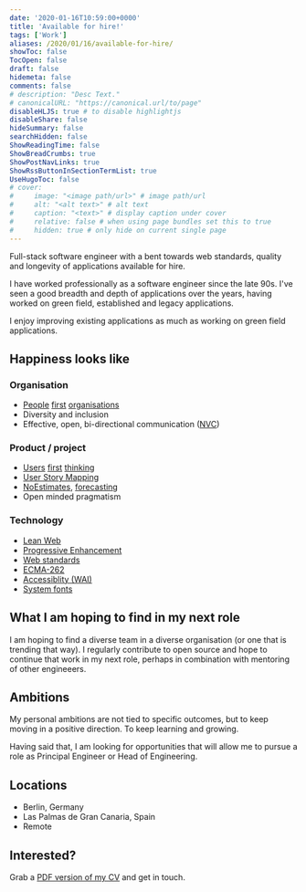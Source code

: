```yaml
---
date: '2020-01-16T10:59:00+0000'
title: 'Available for hire!'
tags: ['Work']
aliases: /2020/01/16/available-for-hire/
showToc: false
TocOpen: false
draft: false
hidemeta: false
comments: false
# description: "Desc Text."
# canonicalURL: "https://canonical.url/to/page"
disableHLJS: true # to disable highlightjs
disableShare: false
hideSummary: false
searchHidden: false
ShowReadingTime: false
ShowBreadCrumbs: true
ShowPostNavLinks: true
ShowRssButtonInSectionTermList: true
UseHugoToc: false
# cover:
#     image: "<image path/url>" # image path/url
#     alt: "<alt text>" # alt text
#     caption: "<text>" # display caption under cover
#     relative: false # when using page bundles set this to true
#     hidden: true # only hide on current single page
---
```


Full-stack software engineer with a bent towards web standards, quality and longevity of applications available for hire.

I have worked professionally as a software engineer since the late 90s. I've seen a good breadth and depth of applications over the years, having worked on green field, established and legacy applications.

I enjoy improving existing applications as much as working on green field applications.

## Happiness looks like

### Organisation

* [People][p1] [first][p2] [organisations][p3]
* Diversity and inclusion
* Effective, open, bi-directional communication ([NVC](https://en.wikipedia.org/wiki/Nonviolent_Communication))

### Product / project

* [Users][uf1] [first][uf2] [thinking][uf3]
* [User Story Mapping][usm]
* [NoEstimates][ne], [forecasting][fc]
* Open minded pragmatism

### Technology

* [Lean Web](https://leanweb.dev)
* [Progressive Enhancement](https://en.wikipedia.org/wiki/Progressive_enhancement)
* [Web standards][web-standards]
* [ECMA-262][ecma-262]
* [Accessiblity (WAI)](https://www.w3.org/WAI/)
* [System fonts][sys-font]

## What I am hoping to find in my next role

I am hoping to find a diverse team in a diverse organisation (or one that is trending that way). I regularly contribute to open source and hope to continue that work in my next role, perhaps in combination with mentoring of other engineeers.

## Ambitions

My personal ambitions are not tied to specific outcomes, but to keep moving in a positive direction. To keep learning and growing.

Having said that, I am looking for opportunities that will allow me to pursue a role as Principal Engineer or Head of Engineering.

## Locations

* Berlin, Germany
* Las Palmas de Gran Canaria, Spain
* Remote

## Interested?

Grab a [PDF version of my CV](http://roderick.dk/cv/cv.pdf) and get in touch.

[ecma-262]: https://www.ecma-international.org/ecma-262/
[fc]: https://medium.com/serious-scrum/the-logic-of-noestimates-4238e0be3bb6
[ne]: https://lithespeed.com/throw-agile-estimation-vs-noestimates/
[p1]: https://www.forbes.com/sites/rasmushougaard/2019/03/05/the-power-of-putting-people-first/
[p2]: https://www.inc.com/t-mobile/benefits-of-a-people-first-culture.html
[p3]: https://blog.walkingthetalk.com/archetype-in-focus-the-people-first-culture
[sys-font]: https://css-tricks.com/snippets/css/system-font-stack/
[uf1]: https://producttribe.com/ux-design/user-centered-design-guide
[uf2]: https://www.interaction-design.org/literature/article/5-stages-in-the-design-thinking-process
[uf3]: https://medium.com/@jaf_designer/designing-digital-products-user-first-bbf6be44ac3a
[usm]: https://www.amazon.com/User-Story-Mapping-Discover-Product/dp/1491904909/
[webfonts]: https://webmasters.stackexchange.com/a/60470
[web-standards]: https://en.wikipedia.org/wiki/Web_standards
